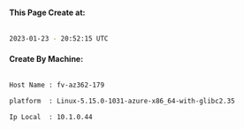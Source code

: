 
   
#### This Page Create at:

```bash

2023-01-23 - 20:52:15 UTC

```

#### Create By Machine:

```bash

Host Name : fv-az362-179

platform  : Linux-5.15.0-1031-azure-x86_64-with-glibc2.35

Ip Local  : 10.1.0.44

```

